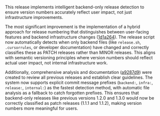 This release implements intelligent backend-only release detection to ensure version numbers accurately reflect user impact, not just infrastructure improvements.

The most significant improvement is the implementation of a hybrid approach for release numbering that distinguishes between user-facing features and backend infrastructure changes ([1d1a264](https://github.com/fxstein/todo.ai/commit/1d1a264...)). The release script now automatically detects when only backend files (like `release.sh`, `.cursorrules`, or developer documentation) have changed and correctly classifies these as PATCH releases rather than MINOR releases. This aligns with semantic versioning principles where version numbers should reflect actual user impact, not internal infrastructure work.

Additionally, comprehensive analysis and documentation ([a9287d9](https://github.com/fxstein/todo.ai/commit/a9287d9...)) were created to review all previous releases and establish clear guidelines. The system now supports explicit commit message prefixes (`backend:`, `infra:`, `release:`, `internal:`) as the fastest detection method, with automatic file analysis as a fallback to catch forgotten prefixes. This ensures that backend-only releases like previous versions 1.2.0 and 1.3.0 would now be correctly classified as patch releases (1.1.1 and 1.1.2), making version numbers more meaningful for users.
